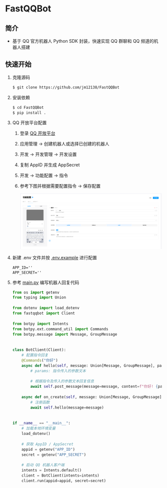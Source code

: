 # FastQQBot
## 简介
* 基于 QQ 官方机器人 Python SDK 封装，快速实现 QQ 群聊和 QQ 频道的机器人搭建

## 快速开始
1. 克隆源码

    ```bash
    $ git clone https://github.com/jm12138/FastQQBot
    ```

2. 安装依赖

    ```bash
    $ cd FastQQBot
    $ pip install .
    ```

3. QQ 开放平台配置

    1. 登录 [QQ 开放平台](https://q.qq.com)

    2. 应用管理 -> 创建机器人或选择已创建的机器人

    3. 开发 -> 开发管理 -> 开发设置

    4. 复制 AppID 并生成 AppSecret

    5. 开发 -> 功能配置 -> 指令

    6. 参考下图并根据需要配置指令 -> 保存配置

        ![alt text](./public/function.png)


4. 新建 .env 文件并按 [.env.example](./.env.example) 进行配置

    ```
    APP_ID=''
    APP_SECRET=''
    ```

5. 参考 [main.py](./main.py) 编写机器人回复代码

    ```python
    from os import getenv
    from typing import Union

    from dotenv import load_dotenv
    from fastqqbot import Client

    from botpy import Intents
    from botpy.ext.command_util import Commands
    from botpy.message import Message, GroupMessage


    class BotClient(Client):
        # 配置指令回复
        @Commands("你好")
        async def hello(self, message: Union[Message, GroupMessage], params: str):
            # params: 指令传入的参数文本

            # 根据指令及传入的参数文本回复信息
            await self.post_message(message=message, content=f"你好! {params}")

        async def on_create(self, message: Union[Message, GroupMessage]):
            # 注册函数
            await self.hello(message=message)


    if __name__ == "__main__":
        # 加载本地环境变量
        load_dotenv()

        # 获取 AppID / AppSecret
        appid = getenv("APP_ID")
        secret = getenv("APP_SECRET")

        # 启动 QQ 机器人客户端
        intents = Intents.default()
        client = BotClient(intents=intents)
        client.run(appid=appid, secret=secret)
    ```